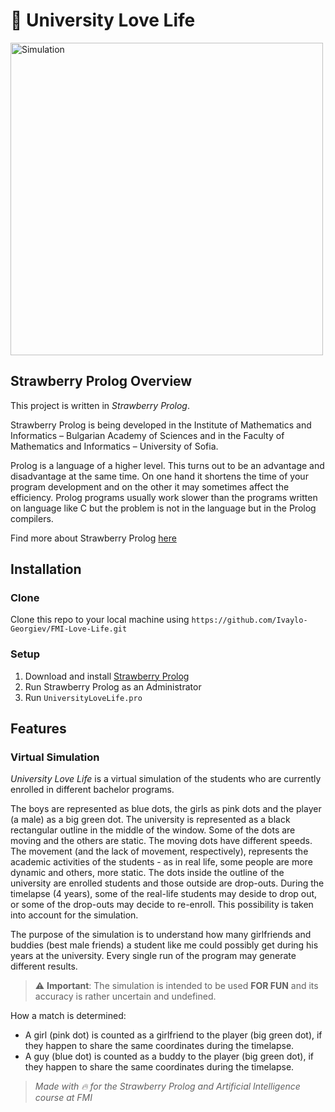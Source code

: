 # 🍓 University Love Life

<img alt="Simulation" src="https://github.com/Ivaylo-Georgiev/FMI-Love-Life/blob/master/simulation.gif" width="500">

## Strawberry Prolog Overview

This project is written in _Strawberry Prolog_.  

Strawberry Prolog is being developed in the Institute of Mathematics and Informatics – Bulgarian Academy of Sciences and in the Faculty of Mathematics and Informatics – University of Sofia.

Prolog is a language of a higher level. This turns out to be an advantage and disadvantage at the same time. On one hand it shortens the time of your program development and on the other it may sometimes affect the efficiency. Prolog programs usually work slower than the programs written on language like C but the problem is not in the language but in the Prolog compilers.  

Find more about Strawberry Prolog [here](http://www.dobrev.com/index.html)

## Installation

### Clone

Clone this repo to your local machine using `https://github.com/Ivaylo-Georgiev/FMI-Love-Life.git`  

### Setup

 1. Download and install [Strawberry Prolog](http://www.dobrev.com/download.html)
 2. Run Strawberry Prolog as an Administrator  
 3. Run `UniversityLoveLife.pro`
 
## Features
 
### Virtual Simulation
 
_University Love Life_ is a virtual simulation of the students who are currently enrolled in different bachelor programs.  
 
The boys are represented as blue dots, the girls as pink dots and the player (a male) as a big green dot. The university is represented as a black rectangular outline in the middle of the window. Some of the dots are moving and the others are static. The moving dots have different speeds. The movement (and the lack of movement, respectively), represents the academic activities of the students - as in real life, some people are more dynamic and others, more static. The dots inside the outline of the university are enrolled students and those outside are drop-outs. During the timelapse (4 years), some of the real-life students may deside to drop out, or some of the drop-outs may decide to re-enroll. This possibility is taken into account for the simulation.

The purpose of the simulation is to understand how many girlfriends and buddies (best male friends) a student like me could possibly get during his years at the university. Every single run of the program may generate different results. 

> ⚠️ **Important**: The simulation is intended to be used **FOR FUN** and its accuracy is rather uncertain and undefined.

How a match is determined:  
 * A girl (pink dot) is counted as a girlfriend to the player (big green dot), if they happen to share the same coordinates during the timelapse. 
 * A guy (blue dot)  is counted as a buddy to the player (big green dot), if they happen to share the same coordinates during the timelapse.
 
 > _Made with 🔥 for the Strawberry Prolog and Artificial Intelligence course at FMI_
